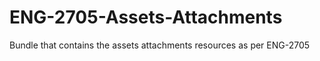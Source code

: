 # ENG-2705-Assets-Attachments
Bundle that contains the assets attachments resources as per ENG-2705
